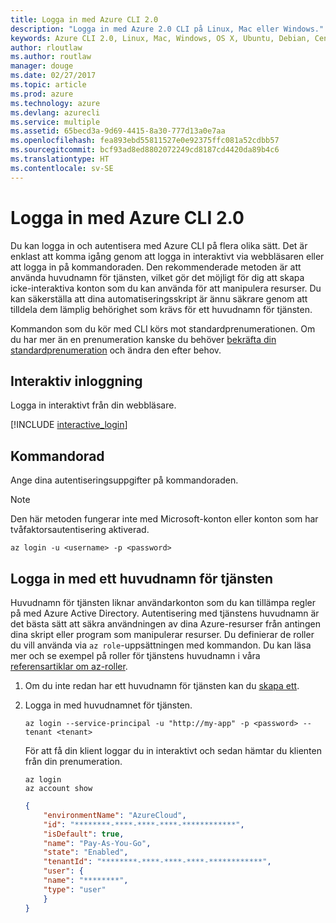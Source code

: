 ```yaml
---
title: Logga in med Azure CLI 2.0
description: "Logga in med Azure 2.0 CLI på Linux, Mac eller Windows."
keywords: Azure CLI 2.0, Linux, Mac, Windows, OS X, Ubuntu, Debian, CentOS, RHEL, SUSE, CoreOS, Docker, Windows, Python, PIP
author: rloutlaw
ms.author: routlaw
manager: douge
ms.date: 02/27/2017
ms.topic: article
ms.prod: azure
ms.technology: azure
ms.devlang: azurecli
ms.service: multiple
ms.assetid: 65becd3a-9d69-4415-8a30-777d13a0e7aa
ms.openlocfilehash: fea893ebd55811527e0e92375ffc081a52cdbb57
ms.sourcegitcommit: bcf93ad8ed8802072249cd8187cd4420da89b4c6
ms.translationtype: HT
ms.contentlocale: sv-SE
---
```

# <a name="log-in-with-azure-cli-20"></a>Logga in med Azure CLI 2.0

Du kan logga in och autentisera med Azure CLI på flera olika sätt. Det är enklast att komma igång genom att logga in interaktivt via webbläsaren eller att logga in på kommandoraden. Den rekommenderade metoden är att använda huvudnamn för tjänsten, vilket gör det möjligt för dig att skapa icke-interaktiva konton som du kan använda för att manipulera resurser. Du kan säkerställa att dina automatiseringsskript är ännu säkrare genom att tilldela dem lämplig behörighet som krävs för ett huvudnamn för tjänsten.

Kommandon som du kör med CLI körs mot standardprenumerationen.  Om du har mer än en prenumeration kanske du behöver [bekräfta din standardprenumeration](manage-azure-subscriptions-azure-cli.md) och ändra den efter behov.

## <a name="interactive-log-in"></a>Interaktiv inloggning

Logga in interaktivt från din webbläsare.

[!INCLUDE [interactive_login](includes/interactive-login.md)]

## <a name="command-line"></a>Kommandorad

Ange dina autentiseringsuppgifter på kommandoraden.

> [!Note]
> Den här metoden fungerar inte med Microsoft-konton eller konton som har tvåfaktorsautentisering aktiverad.

```azurecli
az login -u <username> -p <password>
```

## <a name="logging-in-with-a-service-principal"></a>Logga in med ett huvudnamn för tjänsten

Huvudnamn för tjänsten liknar användarkonton som du kan tillämpa regler på med Azure Active Directory.
Autentisering med tjänstens huvudnamn är det bästa sätt att säkra användningen av dina Azure-resurser från antingen dina skript eller program som manipulerar resurser.
Du definierar de roller du vill använda via `az role`-uppsättningen med kommandon.
Du kan läsa mer och se exempel på roller för tjänstens huvudnamn i våra [referensartiklar om az-roller](https://docs.microsoft.com/cli/azure/role.md).

1. Om du inte redan har ett huvudnamn för tjänsten kan du [skapa ett](create-an-azure-service-principal-azure-cli.md).

1. Logga in med huvudnamnet för tjänsten.

   ```azurecli
   az login --service-principal -u "http://my-app" -p <password> --tenant <tenant>
   ```

   För att få din klient loggar du in interaktivt och sedan hämtar du klienten från din prenumeration.

   ```azurecli
   az login
   az account show
   ```

   ```json
   {
       "environmentName": "AzureCloud",
       "id": "********-****-****-****-************",
       "isDefault": true,
       "name": "Pay-As-You-Go",
       "state": "Enabled",
       "tenantId": "********-****-****-****-************",
       "user": {
       "name": "********",
       "type": "user"
       }
   }
   ```